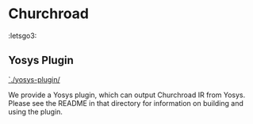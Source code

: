 # Churchroad

:letsgo3:

## Yosys Plugin

[`./yosys-plugin/](./yosys-plugin/)

We provide a Yosys plugin,
  which can output Churchroad IR
  from Yosys.
Please see the README
  in that directory
  for information on building
  and using the plugin.
